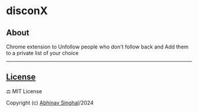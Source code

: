 # disconX

## About

Chrome extension to Unfollow people who don't follow back and Add them to a private list of your choice

---

## [License](./License)

⚖️ MIT License

Copyright (c) [Abhinav Singhal](https://twitter.com/umunBeing)/2024

